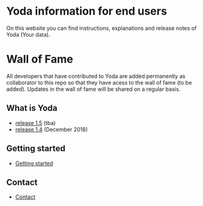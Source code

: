 # Yoda information for end users
On this website you can find instructions, explanations and release notes of Yoda (Your data).

# Wall of Fame
All developers that have contributed to Yoda are added permanently as collaborator to this repo so that they have acess to the wall of fame (to be added).
Updates in the wall of fame will be shared on a regular basis. 

## What is Yoda
- [release 1.5](release-notes/release-1.5.md) (tba)
- [release 1.4](release-notes/release-1.4.md) (December 2018)

## Getting started
- [Getting started](getting-started/index.md)

## Contact
- [Contact](contact/index.md)
